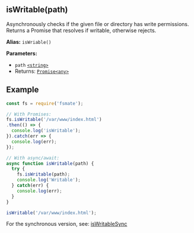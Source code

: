 ## isWritable(path)

Asynchronously checks if the given file or directory has write permissions. Returns a Promise that resolves if writable, otherwise rejects.

**Alias:** `isWriable()`

**Parameters:**

- `path` [`<string>`](https://developer.mozilla.org/en-US/docs/Web/JavaScript/Data_structures#String_type)
- Returns: [`Promise<any>`](https://developer.mozilla.org/en-US/docs/Web/JavaScript/Reference/Global_Objects/Promise)

## Example

```js
const fs = require('fsmate');

// With Promises:
fs.isWritable('/var/www/index.html')
.then(() => {
  console.log('isWritable');
}).catch(err => {
  console.log(err);
});

// With async/await:
async function isWritable(path) {
  try {
    fs.isWritable(path);
    console.log('Writable');
  } catch(err) {
    console.log(err);
  }
}

isWritable('/var/www/index.html');
```

For the synchronous version, see: [isWritableSync](./isWritableSync.md)